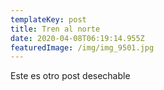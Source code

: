 ```yaml
---
templateKey: post
title: Tren al norte
date: 2020-04-08T06:19:14.955Z
featuredImage: /img/img_9501.jpg
---
```

Este es otro post desechable